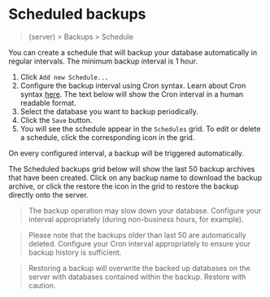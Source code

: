 # Scheduled backups

> (server) > Backups > Schedule

You can create a schedule that will backup your database automatically in regular intervals. The minimum backup interval is 1 hour.

1. Click `Add new Schedule...`
2. Configure the backup interval using Cron syntax. Learn about Cron syntax [here](https://en.wikipedia.org/wiki/Cron). The text below will show the Cron interval in a human readable format.
3. Select the database you want to backup periodically.
4. Click the `Save` button.
5. You will see the schedule appear in the `Schedules` grid. To edit or delete a schedule, click the corresponding icon in the grid.

On every configured interval, a backup will be triggered automatically.

The Scheduled backups grid below will show the last 50 backup archives that have been created. Click on any backup name to download the backup archive, or click the restore the icon in the grid to restore the backup directly onto the server.

> The backup operation may slow down your database. Configure your interval appropriately (during non-business hours, for example).

> Please note that the backups older than last 50 are automatically deleted. Configure your Cron interval appropriately to ensure your backup history is sufficient.

> Restoring a backup will overwrite the backed up databases on the server with databases contained within the backup. Restore with caution.